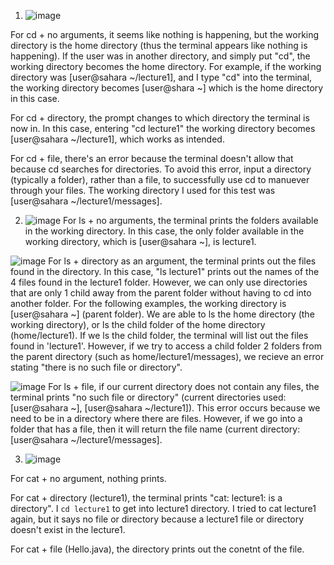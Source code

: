1. ![image](https://github.com/ayynny/cse15l-lab-reports/assets/61796361/800c0dca-158b-4f34-bf73-b4236183fa07)
   
For cd + no arguments, it seems like nothing is happening, but the working directory is the home directory (thus the terminal appears like nothing is happening). If the user was in another directory, and simply put "cd", the working directory becomes the home directory. For example, if the working directory was [user@sahara ~/lecture1], and I type "cd" into the terminal, the working directory becomes [user@shara ~] which is the home directory in this case.

For cd + directory, the prompt changes to which directory the terminal is now in. In this case, entering "cd lecture1" the working directory becomes [user@sahara ~/lecture1], which works as intended.

For cd + file, there's an error because the terminal doesn't allow that because cd searches for directories. To avoid this error, input a directory (typically a folder), rather than a file, to successfully use cd to manuever through your files. The working directory I used for this test was [user@sahara ~/lecture1/messages]. 

2. ![image](https://github.com/ayynny/cse15l-lab-reports/assets/61796361/b5d42889-dffe-4149-a78e-7321e06838d3)
For ls + no arguments, the terminal prints the folders available in the working directory. In this case, the only folder available in the working directory, which is [user@sahara ~], is lecture1.

![image](https://github.com/ayynny/cse15l-lab-reports/assets/61796361/acd39e16-2f51-48d6-98a4-baf2262d8f7d)
For ls + directory as an argument, the terminal prints out the files found in the directory. In this case, "ls lecture1" prints out the names of the 4 files found in the lecture1 folder.  However, we can only use directories that are only 1 child away from the parent folder without having to cd into another folder. For the following examples, the working directory is [user@sahara ~] (parent folder). We are able to ls the home directory (the working directory), or ls the child folder of the home directory (home/lecture1). If we ls the child folder, the terminal will list out the files found in 'lecture1'. However, if we try to access a child folder 2 folders from the parent directory (such as home/lecture1/messages), we recieve an error stating "there is no such file or directory". 

![image](https://github.com/ayynny/cse15l-lab-reports/assets/61796361/81410d93-f0cd-422f-a8b3-b85532e6ea18)
For ls + file, if our current directory does not contain any files, the terminal prints "no such file or directory" (current directories used: [user@sahara ~], [user@sahara ~/lecture1]). This error occurs because we need to be in a directory where there are files. However, if we go into a folder that has a file, then it will return the file name (current directory: [user@sahara ~/lecture1/messages].

3. ![image](https://github.com/ayynny/cse15l-lab-reports/assets/61796361/77153182-a09f-4400-ae79-647b1f77db2c)
   
For cat + no argument, nothing prints. 

For cat + directory (lecture1), the terminal prints "cat: lecture1: is a directory". I `cd lecture1` to get into lecture1 directory. I tried to cat lecture1 again, but it says no file or directory because a lecture1 file or directory doesn't exist in the lecture1. 

For cat + file (Hello.java), the directory prints out the conetnt of the file. 
